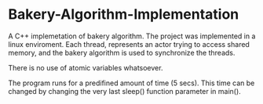 # Bakery-Algorithm-Implementation
A C++ implemetation of bakery algorithm. The project was implemented in a linux enviroment.
Each thread, represents an actor trying to access shared memory, and the bakery algorithm is used to synchronize
the threads.

There is no use of atomic variables whatsoever.

The program runs for a predifined amount of time (5 secs). This time can be changed by changing the very last sleep() function parameter in main().
